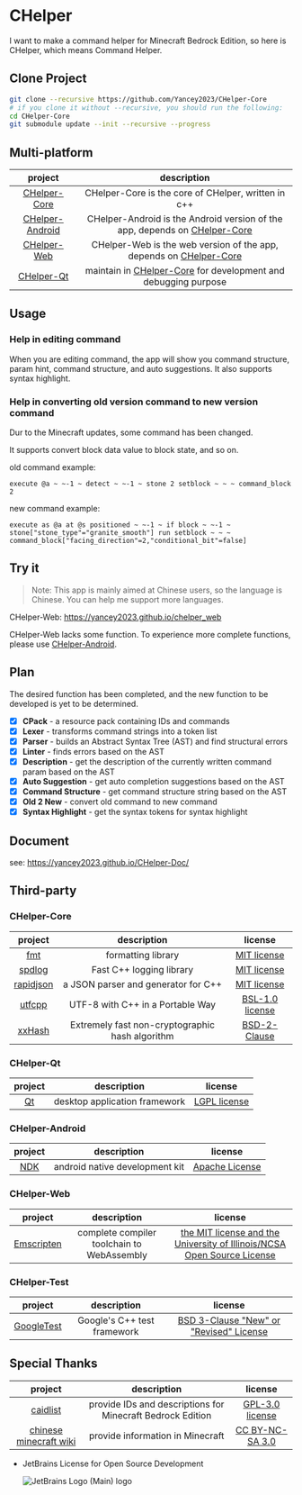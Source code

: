 # CHelper

I want to make a command helper for Minecraft Bedrock Edition, so here is CHelper, which means Command Helper.

## Clone Project

```bash
git clone --recursive https://github.com/Yancey2023/CHelper-Core
# if you clone it without --recursive, you should run the following:
cd CHelper-Core
git submodule update --init --recursive --progress
```

## Multi-platform

|                             project                              |                                                       description                                                        |
| :--------------------------------------------------------------: | :----------------------------------------------------------------------------------------------------------------------: |
|    [CHelper-Core](https://github.com/Yancey2023/CHelper-Core)    |                                   CHelper-Core is the core of CHelper, written in c++                                    |
| [CHelper-Android](https://github.com/Yancey2023/CHelper-Android) | CHelper-Android is the Android version of the app, depends on [CHelper-Core](https://github.com/Yancey2023/CHelper-Core) |
|     [CHelper-Web](https://github.com/Yancey2023/chelper_web)     |     CHelper-Web is the web version of the app, depends on [CHelper-Core](https://github.com/Yancey2023/CHelper-Core)     |
|                    [CHelper-Qt](./CHelper-Qt)                    |       maintain in [CHelper-Core](https://github.com/Yancey2023/CHelper-Core) for development and debugging purpose       |

## Usage

### Help in editing command

When you are editing command, the app will show you command structure, param hint, command structure, and auto suggestions. It also supports syntax highlight.

### Help in converting old version command to new version command

Dur to the Minecraft updates, some command has been changed.

It supports convert block data value to block state, and so on.

old command example:

```mcfunction
execute @a ~ ~-1 ~ detect ~ ~-1 ~ stone 2 setblock ~ ~ ~ command_block 2
```

new command example:

```mcfunction
execute as @a at @s positioned ~ ~-1 ~ if block ~ ~-1 ~ stone["stone_type"="granite_smooth"] run setblock ~ ~ ~ command_block["facing_direction"=2,"conditional_bit"=false]
```

## Try it

> Note: This app is mainly aimed at Chinese users, so the language is Chinese. You can help me support more languages.

CHelper-Web: <https://yancey2023.github.io/chelper_web>

CHelper-Web lacks some function. To experience more complete functions, please use [CHelper-Android](https://github.com/Yancey2023/CHelper-Android).

## Plan

The desired function has been completed, and the new function to be developed is yet to be determined.

- [x] **CPack** - a resource pack containing IDs and commands
- [x] **Lexer** - transforms command strings into a token list
- [x] **Parser** - builds an Abstract Syntax Tree (AST) and find structural errors
- [x] **Linter** - finds errors based on the AST
- [x] **Description** - get the description of the currently written command param based on the AST
- [x] **Auto Suggestion** - get auto completion suggestions based on the AST
- [x] **Command Structure** - get command structure string based on the AST
- [x] **Old 2 New** - convert old command to new command
- [x] **Syntax Highlight** - get the syntax tokens for syntax highlight

## Document

see: <https://yancey2023.github.io/CHelper-Doc/>

## Third-party

### CHelper-Core

|                      project                      |                   description                   |                                   license                                   |
| :-----------------------------------------------: | :---------------------------------------------: | :-------------------------------------------------------------------------: |
|       [fmt](https://github.com/fmtlib/fmt)        |               formatting library                |      [MIT license](https://github.com/fmtlib/fmt/blob/master/LICENSE)       |
|    [spdlog](https://github.com/gabime/spdlog)     |            Fast C++ logging library             |      [MIT license](https://github.com/gabime/spdlog/blob/v1.x/LICENSE)      |
| [rapidjson](https://github.com/Tencent/rapidjson) |       a JSON parser and generator for C++       | [MIT license](https://github.com/Tencent/rapidjson/blob/master/license.txt) |
|    [utfcpp](https://github.com/nemtrif/utfcpp)    |        UTF-8 with C++ in a Portable Way         |  [BSL-1.0 license](https://github.com/nemtrif/utfcpp/blob/master/LICENSE)   |
|   [xxHash](https://github.com/Cyan4973/xxHash)    | Extremely fast non-cryptographic hash algorithm |    [BSD-2-Clause ](https://github.com/Cyan4973/xxHash/blob/dev/LICENSE)     |

### CHelper-Qt

|         project          |          description          |                     license                      |
| :----------------------: | :---------------------------: | :----------------------------------------------: |
| [Qt](https://www.qt.io/) | desktop application framework | [LGPL license](https://doc.qt.io/qt-6/lgpl.html) |

### CHelper-Android

|                 project                  |          description           |                           license                            |
| :--------------------------------------: | :----------------------------: | :----------------------------------------------------------: |
| [NDK](https://developer.android.com/ndk) | android native development kit | [Apache License](http://www.apache.org/licenses/LICENSE-2.0) |

### CHelper-Web

|               project                |                description                 |                                                                  license                                                                   |
| :----------------------------------: | :----------------------------------------: | :----------------------------------------------------------------------------------------------------------------------------------------: |
| [Emscripten](https://emscripten.org) | complete compiler toolchain to WebAssembly | [the MIT license and the University of Illinois/NCSA Open Source License](https://github.com/emscripten-core/emscripten/blob/main/LICENSE) |

### CHelper-Test

|                      project                       |         description         |                                              license                                              |
| :------------------------------------------------: | :-------------------------: | :-----------------------------------------------------------------------------------------------: |
| [GoogleTest](https://github.com/google/googletest) | Google's C++ test framework | [BSD 3-Clause "New" or "Revised" License](https://github.com/google/googletest/blob/main/LICENSE) |

## Special Thanks

|                       project                       |                        description                         |                                   license                                    |
| :-------------------------------------------------: | :--------------------------------------------------------: | :--------------------------------------------------------------------------: |
|  [caidlist](https://github.com/XeroAlpha/caidlist)  | provide IDs and descriptions for Minecraft Bedrock Edition | [GPL-3.0 license](https://github.com/XeroAlpha/caidlist/blob/master/LICENSE) |
| [chinese minecraft wiki](https://zh.minecraft.wiki) |              provide information in Minecraft              |     [CC BY-NC-SA 3.0](https://creativecommons.org/licenses/by-nc-sa/3.0)     |

- JetBrains License for Open Source Development

  ![JetBrains Logo (Main) logo](https://resources.jetbrains.com/storage/products/company/brand/logos/jb_beam.svg)
